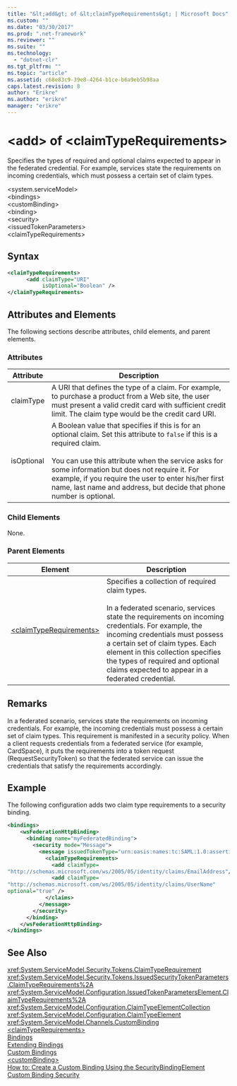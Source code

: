 ```yaml
---
title: "&lt;add&gt; of &lt;claimTypeRequirements&gt; | Microsoft Docs"
ms.custom: ""
ms.date: "03/30/2017"
ms.prod: ".net-framework"
ms.reviewer: ""
ms.suite: ""
ms.technology: 
  - "dotnet-clr"
ms.tgt_pltfrm: ""
ms.topic: "article"
ms.assetid: c68e83c9-39e8-4264-b1ce-b6a9eb5b98aa
caps.latest.revision: 8
author: "Erikre"
ms.author: "erikre"
manager: "erikre"
---
```

# &lt;add&gt; of &lt;claimTypeRequirements&gt;
Specifies the types of required and optional claims expected to appear in the federated credential. For example, services state the requirements on incoming credentials, which must possess a certain set of claim types.  
  
 \<system.serviceModel>  
\<bindings>  
\<customBinding>  
\<binding>  
\<security>  
\<issuedTokenParameters>  
\<claimTypeRequirements>  
  
## Syntax  
  
```xml  
<claimTypeRequirements>  
      <add claimType="URI"  
           isOptional="Boolean" />  
</claimTypeRequirements>  
```  
  
## Attributes and Elements  
 The following sections describe attributes, child elements, and parent elements.  
  
### Attributes  
  
|Attribute|Description|  
|---------------|-----------------|  
|claimType|A URI that defines the type of a claim. For example, to purchase a product from a Web site, the user must present a valid credit card with sufficient credit limit. The claim type would be the credit card URI.|  
|isOptional|A Boolean value that specifies if this is for an optional claim. Set this attribute to `false` if this is a required claim.<br /><br /> You can use this attribute when the service asks for some information but does not require it. For example, if you require the user to enter his/her first name, last name and address, but decide that phone number is optional.|  
  
### Child Elements  
 None.  
  
### Parent Elements  
  
|Element|Description|  
|-------------|-----------------|  
|[\<claimTypeRequirements>](../../../../../docs/framework/configure-apps/file-schema/wcf/claimtyperequirements-element.md)|Specifies a collection of required claim types.<br /><br /> In a federated scenario, services state the requirements on incoming credentials. For example, the incoming credentials must possess a certain set of claim types. Each element in this collection specifies the types of required and optional claims expected to appear in a federated credential.|  
  
## Remarks  
 In a federated scenario, services state the requirements on incoming credentials. For example, the incoming credentials must possess a certain set of claim types. This requirement is manifested in a security policy. When a client requests credentials from a federated service (for example, CardSpace), it puts the requirements into a token request (RequestSecurityToken) so that the federated service can issue the credentials that satisfy the requirements accordingly.  
  
## Example  
 The following configuration adds two claim type requirements to a security binding.  
  
```xml  
<bindings>  
    <wsFederationHttpBinding>  
      <binding name="myFederatedBinding">  
        <security mode="Message">  
          <message issuedTokenType="urn:oasis:names:tc:SAML:1.0:assertion">  
            <claimTypeRequirements>  
              <add claimType=  
"http://schemas.microsoft.com/ws/2005/05/identity/claims/EmailAddress"/>  
              <add claimType=  
"http://schemas.microsoft.com/ws/2005/05/identity/claims/UserName"    
optional="true" />  
            </claims>  
          </message>  
        </security>  
      </binding>  
    </wsFederationHttpBinding>  
</bindings>  
```  
  
## See Also  
 <xref:System.ServiceModel.Security.Tokens.ClaimTypeRequirement>   
 <xref:System.ServiceModel.Security.Tokens.IssuedSecurityTokenParameters.ClaimTypeRequirements%2A>   
 <xref:System.ServiceModel.Configuration.IssuedTokenParametersElement.ClaimTypeRequirements%2A>   
 <xref:System.ServiceModel.Configuration.ClaimTypeElementCollection>   
 <xref:System.ServiceModel.Configuration.ClaimTypeElement>   
 <xref:System.ServiceModel.Channels.CustomBinding>   
 [\<claimTypeRequirements>](../../../../../docs/framework/configure-apps/file-schema/wcf/claimtyperequirements-element.md)   
 [Bindings](../../../../../docs/framework/wcf/bindings.md)   
 [Extending Bindings](../../../../../docs/framework/wcf/extending/extending-bindings.md)   
 [Custom Bindings](../../../../../docs/framework/wcf/extending/custom-bindings.md)   
 [\<customBinding>](../../../../../docs/framework/configure-apps/file-schema/wcf/custombinding.md)   
 [How to: Create a Custom Binding Using the SecurityBindingElement](../../../../../docs/framework/wcf/feature-details/how-to-create-a-custom-binding-using-the-securitybindingelement.md)   
 [Custom Binding Security](../../../../../docs/framework/wcf/samples/custom-binding-security.md)

